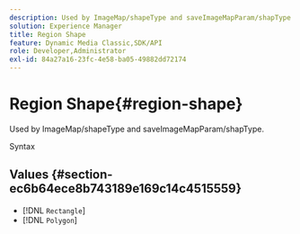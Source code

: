 ```yaml
---
description: Used by ImageMap/shapeType and saveImageMapParam/shapType.
solution: Experience Manager
title: Region Shape
feature: Dynamic Media Classic,SDK/API
role: Developer,Administrator
exl-id: 84a27a16-23fc-4e58-ba05-49882dd72174
---
```

# Region Shape{#region-shape}

Used by ImageMap/shapeType and saveImageMapParam/shapType.

 Syntax 

## Values {#section-ec6b64ece8b743189e169c14c4515559}

* [!DNL `Rectangle`] 
* [!DNL `Polygon`]

